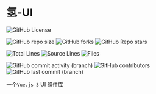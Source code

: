 # 氢-UI

[//]: # (概览)

![GitHub License](https://img.shields.io/github/license/Yin-Jinlong/h-ui)

[//]: # (仓库信息)

![GitHub repo size](https://img.shields.io/github/repo-size/Yin-Jinlong/h-ui)
![GitHub forks](https://img.shields.io/github/forks/Yin-Jinlong/h-ui)
![GitHub Repo stars](https://img.shields.io/github/stars/Yin-Jinlong/h-ui)

[//]: # (统计)

![Total Lines](https://tokei.rs/b1/github/Yin-Jinlong/h-ui)
![Source Lines](https://tokei.rs/b1/github/Yin-Jinlong/h-ui?category=code)
![Files](https://tokei.rs/b1/github/Yin-Jinlong/h-ui?category=files)

[//]: # (活动)

![GitHub commit activity (branch)](https://img.shields.io/github/commit-activity/m/Yin-Jinlong/h-ui)
![GitHub contributors](https://img.shields.io/github/contributors/Yin-Jinlong/h-ui)
![GitHub last commit (branch)](https://img.shields.io/github/last-commit/Yin-Jinlong/h-ui/main)

一个`Vue.js 3` UI 组件库
